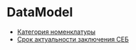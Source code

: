 ﻿# DataModel

* [Категория номенклатуры](./Ojb__NmcCategory.md)
* [Срок актуальности заключения СЕБ](./Ojb__TimeOfActualityOfConclusionOfSEB.md)

